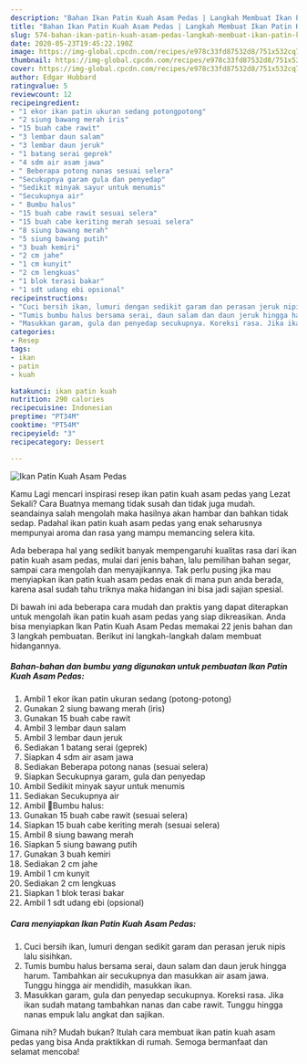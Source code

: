 ```yaml
---
description: "Bahan Ikan Patin Kuah Asam Pedas | Langkah Membuat Ikan Patin Kuah Asam Pedas Yang Enak dan Simpel"
title: "Bahan Ikan Patin Kuah Asam Pedas | Langkah Membuat Ikan Patin Kuah Asam Pedas Yang Enak dan Simpel"
slug: 574-bahan-ikan-patin-kuah-asam-pedas-langkah-membuat-ikan-patin-kuah-asam-pedas-yang-enak-dan-simpel
date: 2020-05-23T19:45:22.190Z
image: https://img-global.cpcdn.com/recipes/e978c33fd87532d8/751x532cq70/ikan-patin-kuah-asam-pedas-foto-resep-utama.jpg
thumbnail: https://img-global.cpcdn.com/recipes/e978c33fd87532d8/751x532cq70/ikan-patin-kuah-asam-pedas-foto-resep-utama.jpg
cover: https://img-global.cpcdn.com/recipes/e978c33fd87532d8/751x532cq70/ikan-patin-kuah-asam-pedas-foto-resep-utama.jpg
author: Edgar Hubbard
ratingvalue: 5
reviewcount: 12
recipeingredient:
- "1 ekor ikan patin ukuran sedang potongpotong"
- "2 siung bawang merah iris"
- "15 buah cabe rawit"
- "3 lembar daun salam"
- "3 lembar daun jeruk"
- "1 batang serai geprek"
- "4 sdm air asam jawa"
- " Beberapa potong nanas sesuai selera"
- "Secukupnya garam gula dan penyedap"
- "Sedikit minyak sayur untuk menumis"
- "Secukupnya air"
- " Bumbu halus"
- "15 buah cabe rawit sesuai selera"
- "15 buah cabe keriting merah sesuai selera"
- "8 siung bawang merah"
- "5 siung bawang putih"
- "3 buah kemiri"
- "2 cm jahe"
- "1 cm kunyit"
- "2 cm lengkuas"
- "1 blok terasi bakar"
- "1 sdt udang ebi opsional"
recipeinstructions:
- "Cuci bersih ikan, lumuri dengan sedikit garam dan perasan jeruk nipis lalu sisihkan."
- "Tumis bumbu halus bersama serai, daun salam dan daun jeruk hingga harum. Tambahkan air secukupnya dan masukkan air asam jawa. Tunggu hingga air mendidih, masukkan ikan."
- "Masukkan garam, gula dan penyedap secukupnya. Koreksi rasa. Jika ikan sudah matang tambahkan nanas dan cabe rawit. Tunggu hingga nanas empuk lalu angkat dan sajikan."
categories:
- Resep
tags:
- ikan
- patin
- kuah

katakunci: ikan patin kuah 
nutrition: 290 calories
recipecuisine: Indonesian
preptime: "PT34M"
cooktime: "PT54M"
recipeyield: "3"
recipecategory: Dessert

---
```



![Ikan Patin Kuah Asam Pedas](https://img-global.cpcdn.com/recipes/e978c33fd87532d8/751x532cq70/ikan-patin-kuah-asam-pedas-foto-resep-utama.jpg)

Kamu Lagi mencari inspirasi resep ikan patin kuah asam pedas yang Lezat Sekali? Cara Buatnya memang tidak susah dan tidak juga mudah. seandainya salah mengolah maka hasilnya akan hambar dan bahkan tidak sedap. Padahal ikan patin kuah asam pedas yang enak seharusnya mempunyai aroma dan rasa yang mampu memancing selera kita.

Ada beberapa hal yang sedikit banyak mempengaruhi kualitas rasa dari ikan patin kuah asam pedas, mulai dari jenis bahan, lalu pemilihan bahan segar, sampai cara mengolah dan menyajikannya. Tak perlu pusing jika mau menyiapkan ikan patin kuah asam pedas enak di mana pun anda berada, karena asal sudah tahu triknya maka hidangan ini bisa jadi sajian spesial.




Di bawah ini ada beberapa cara mudah dan praktis yang dapat diterapkan untuk mengolah ikan patin kuah asam pedas yang siap dikreasikan. Anda bisa menyiapkan Ikan Patin Kuah Asam Pedas memakai 22 jenis bahan dan 3 langkah pembuatan. Berikut ini langkah-langkah dalam membuat hidangannya.

<!--inarticleads1-->

##### Bahan-bahan dan bumbu yang digunakan untuk pembuatan Ikan Patin Kuah Asam Pedas:

1. Ambil 1 ekor ikan patin ukuran sedang (potong-potong)
1. Gunakan 2 siung bawang merah (iris)
1. Gunakan 15 buah cabe rawit
1. Ambil 3 lembar daun salam
1. Ambil 3 lembar daun jeruk
1. Sediakan 1 batang serai (geprek)
1. Siapkan 4 sdm air asam jawa
1. Sediakan  Beberapa potong nanas (sesuai selera)
1. Siapkan Secukupnya garam, gula dan penyedap
1. Ambil Sedikit minyak sayur untuk menumis
1. Sediakan Secukupnya air
1. Ambil  🔸Bumbu halus:
1. Gunakan 15 buah cabe rawit (sesuai selera)
1. Siapkan 15 buah cabe keriting merah (sesuai selera)
1. Ambil 8 siung bawang merah
1. Siapkan 5 siung bawang putih
1. Gunakan 3 buah kemiri
1. Sediakan 2 cm jahe
1. Ambil 1 cm kunyit
1. Sediakan 2 cm lengkuas
1. Siapkan 1 blok terasi bakar
1. Ambil 1 sdt udang ebi (opsional)




<!--inarticleads2-->

##### Cara menyiapkan Ikan Patin Kuah Asam Pedas:

1. Cuci bersih ikan, lumuri dengan sedikit garam dan perasan jeruk nipis lalu sisihkan.
1. Tumis bumbu halus bersama serai, daun salam dan daun jeruk hingga harum. Tambahkan air secukupnya dan masukkan air asam jawa. Tunggu hingga air mendidih, masukkan ikan.
1. Masukkan garam, gula dan penyedap secukupnya. Koreksi rasa. Jika ikan sudah matang tambahkan nanas dan cabe rawit. Tunggu hingga nanas empuk lalu angkat dan sajikan.




Gimana nih? Mudah bukan? Itulah cara membuat ikan patin kuah asam pedas yang bisa Anda praktikkan di rumah. Semoga bermanfaat dan selamat mencoba!

